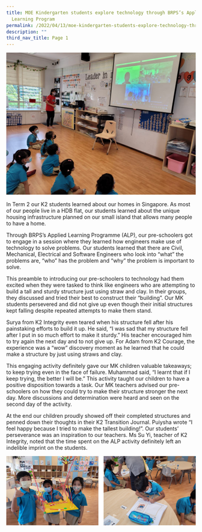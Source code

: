 ```yaml
---
title: MOE Kindergarten students explore technology through BRPS’s Applied
  Learning Program
permalink: /2022/04/13/moe-kindergarten-students-explore-technology-through-brpss-applied-learning-program/
description: ""
third_nav_title: Page 1
---
```

![](/images/1-2-1024x768.jpg)

<p>In Term 2 our K2 students learned about our homes in Singapore. As most of our people live in a HDB flat, our students learned about the unique housing infrastructure planned on our small island that allows many people to have a home.</p>
<p>Through BRPS&rsquo;s Applied Learning Programme (ALP), our pre-schoolers got to engage in a session where they learned how engineers make use of technology to solve problems. Our students learned that there are Civil, Mechanical, Electrical and Software Engineers who look into &ldquo;what&rdquo; the problems are, &ldquo;who&rdquo; has the problem and &ldquo;why&rdquo; the problem is important to solve.</p>
<p>This preamble to introducing our pre-schoolers to technology had them excited when they were tasked to think like engineers who are attempting to build a tall and sturdy structure just using straw and clay. In their groups, they discussed and tried their best to construct their &ldquo;building&rdquo;. Our MK students persevered and did not give up even though their initial structures kept falling despite repeated attempts to make them stand.</p>
<p>Surya from K2 Integrity even teared when his structure fell after his painstaking efforts to build it up. He said, &ldquo;I was sad that my structure fell after I put in so much effort to make it sturdy.&rdquo; His teacher encouraged him to try again the next day and to not give up. For Adam from K2 Courage, the experience was a &ldquo;wow&rdquo; discovery moment as he learned that he could make a structure by just using straws and clay.</p>
<p>This engaging activity definitely gave our MK children valuable takeaways; to keep trying even in the face of failure. Muhammad said, &ldquo;I learnt that if I keep trying, the better I will be.&rdquo; This activity taught our children to have a positive disposition towards a task. Our MK teachers advised our pre-schoolers on how they could try to make their structure stronger the next day. More discussions and determination were heard and seen on the second day of the activity.</p>
<p>At the end our children proudly showed off their completed structures and penned down their thoughts in their K2 Transition Journal. Puiysha wrote &ldquo;I feel happy because I tried to make the tallest building!&rdquo;. Our students&rsquo; perseverance was an inspiration to our teachers. Ms Su Yi, teacher of K2 Integrity, noted that the time spent on the ALP activity definitely left an indelible imprint on the students.</p>

![](/images/alp3.png)
